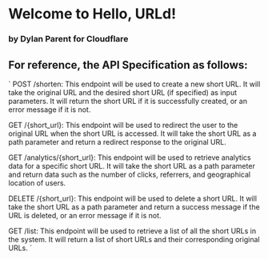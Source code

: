 #       Welcome to Hello, URLd! 
###          by Dylan Parent for Cloudflare

## For reference, the API Specification as follows: 

` POST /shorten: This endpoint will be used to create a new short URL. It will take the original URL and the desired short URL (if specified) as input parameters. It will return the short URL if it is successfully created, or an error message if it is not.

GET /{short_url}: This endpoint will be used to redirect the user to the original URL when the short URL is accessed. It will take the short URL as a path parameter and return a redirect response to the original URL.

GET /analytics/{short_url}: This endpoint will be used to retrieve analytics data for a specific short URL. It will take the short URL as a path parameter and return data such as the number of clicks, referrers, and geographical location of users.

DELETE /{short_url}: This endpoint will be used to delete a short URL. It will take the short URL as a path parameter and return a success message if the URL is deleted, or an error message if it is not.

GET /list: This endpoint will be used to retrieve a list of all the short URLs in the system. It will return a list of short URLs and their corresponding original URLs. `